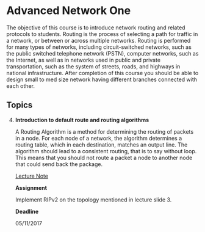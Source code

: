 # Advanced Network One
The objective of this course is to introduce network routing and related protocols to students. Routing is the process of selecting a path for traffic in a network, or between or across multiple networks. Routing is performed for many types of networks, including circuit-switched networks, such as the public switched telephone network (PSTN), computer networks, such as the Internet, as well as in networks used in public and private transportation, such as the system of streets, roads, and highways in national infrastructure. After completion of this course you should be able to design small to med size network having different branches connected with each other.

## Topics

04. **Introduction to default route and routing algorithms**
		
	A Routing Algorithm is a method for determining the routing of packets in a node. For each node of a network, the algorithm determines a routing table, which in each destination, matches an output line. The algorithm should lead to a consistent routing, that is to say without loop. This means that you should not route a packet a node to another node that could send back the package.


	[Lecture Note](Lectures/04/l/lectureNote.pdf)

	**Assignment**

	Implement RIPv2  on the topology mentioned in lecture slide 3.

	**Deadline**
		
	05/11/2017


